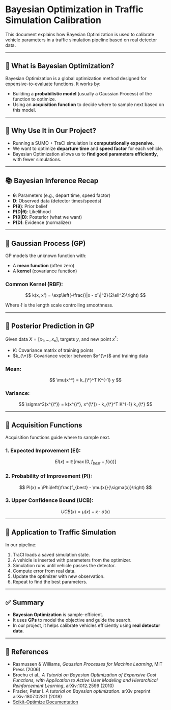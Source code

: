 # Bayesian Optimization in Traffic Simulation Calibration

This document explains how Bayesian Optimization is used to calibrate vehicle parameters in a traffic simulation pipeline based on real detector data.

---

## 📌 What is Bayesian Optimization?

Bayesian Optimization is a global optimization method designed for expensive-to-evaluate functions. It works by:

- Building a **probabilistic model** (usually a Gaussian Process) of the function to optimize.
- Using an **acquisition function** to decide where to sample next based on this model.

---

## 🎯 Why Use It in Our Project?

- Running a SUMO + TraCI simulation is **computationally expensive**.
- We want to optimize **departure time** and **speed factor** for each vehicle.
- Bayesian Optimization allows us to **find good parameters efficiently**, with fewer simulations.

---

## 📚 Bayesian Inference Recap

- **θ**: Parameters (e.g., depart time, speed factor)
- **D**: Observed data (detector times/speeds)
- **P(θ)**: Prior belief
- **P(D|θ)**: Likelihood
- **P(θ|D)**: Posterior (what we want)
- **P(D)**: Evidence (normalizer)

---

## 📐 Gaussian Process (GP)

GP models the unknown function with:

- A **mean function** (often zero)
- A **kernel** (covariance function)

### Common Kernel (RBF):
$$
k(x, x') = \exp\left(-\frac{\|x - x'\|^2}{2\ell^2}\right)
$$

Where $\ell$ is the length scale controlling smoothness.

---

## 🔢 Posterior Prediction in GP

Given data $X = [x_1, ..., x_n]$, targets $y$, and new point $x^*$:

- $K$: Covariance matrix of training points
- $k_{\*}$: Covariance vector between $x^{\*}$ and training data

### Mean:
$$
\mu(x^*) = k_{\*}^T K^{-1} y
$$

### Variance:
$$
\sigma^2(x^{\*}) = k(x^{\*}, x^{\*}) - k_{\*}^T K^{-1} k_{\*}
$$

---

## 🎯 Acquisition Functions

Acquisition functions guide where to sample next.

### 1. **Expected Improvement (EI)**:
$$
EI(x) = \mathbb{E}[\max(0, f_{best} - f(x))]
$$

### 2. **Probability of Improvement (PI)**:
$$
PI(x) = \Phi\left(\frac{f_{best} - \mu(x)}{\sigma(x)}\right)
$$

### 3. **Upper Confidence Bound (UCB)**:
$$
UCB(x) = \mu(x) - \kappa \cdot \sigma(x)
$$

---

## 🚗 Application to Traffic Simulation

In our pipeline:

1. TraCI loads a saved simulation state.
2. A vehicle is inserted with parameters from the optimizer.
3. Simulation runs until vehicle passes the detector.
4. Compute error from real data.
5. Update the optimizer with new observation.
6. Repeat to find the best parameters.

---

## ✅ Summary

- **Bayesian Optimization** is sample-efficient.
- It uses **GPs** to model the objective and guide the search.
- In our project, it helps calibrate vehicles efficiently using **real detector data**.

---

## 📖 References

- Rasmussen & Williams, *Gaussian Processes for Machine Learning*, MIT Press (2006)
- Brochu et al., *A Tutorial on Bayesian Optimization of Expensive Cost Functions, with Application to Active User Modeling and Hierarchical Reinforcement Learning*, arXiv:1012.2599 (2010)
- Frazier, Peter I. *A tutorial on Bayesian optimization.* arXiv preprint arXiv:1807.02811 (2018)
- [Scikit-Optimize Documentation](https://scikit-optimize.github.io/)


